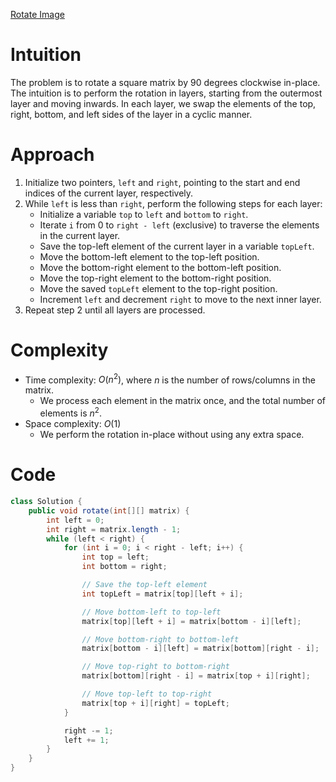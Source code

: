 [Rotate Image](https://leetcode.com/problems/rotate-image/description/)

# Intuition
The problem is to rotate a square matrix by 90 degrees clockwise in-place. The intuition is to perform the rotation in layers, starting from the outermost layer and moving inwards. In each layer, we swap the elements of the top, right, bottom, and left sides of the layer in a cyclic manner.

# Approach
1. Initialize two pointers, `left` and `right`, pointing to the start and end indices of the current layer, respectively.
2. While `left` is less than `right`, perform the following steps for each layer:
   - Initialize a variable `top` to `left` and `bottom` to `right`.
   - Iterate `i` from 0 to `right - left` (exclusive) to traverse the elements in the current layer.
   - Save the top-left element of the current layer in a variable `topLeft`.
   - Move the bottom-left element to the top-left position.
   - Move the bottom-right element to the bottom-left position.
   - Move the top-right element to the bottom-right position.
   - Move the saved `topLeft` element to the top-right position.
   - Increment `left` and decrement `right` to move to the next inner layer.
3. Repeat step 2 until all layers are processed.

# Complexity
- Time complexity: $O(n^2)$, where $n$ is the number of rows/columns in the matrix.
  - We process each element in the matrix once, and the total number of elements is $n^2$.
- Space complexity: $O(1)$
  - We perform the rotation in-place without using any extra space.

# Code
```java
class Solution {
    public void rotate(int[][] matrix) {
        int left = 0;
        int right = matrix.length - 1;
        while (left < right) {
            for (int i = 0; i < right - left; i++) {
                int top = left;
                int bottom = right;

                // Save the top-left element
                int topLeft = matrix[top][left + i];

                // Move bottom-left to top-left
                matrix[top][left + i] = matrix[bottom - i][left];

                // Move bottom-right to bottom-left
                matrix[bottom - i][left] = matrix[bottom][right - i];

                // Move top-right to bottom-right
                matrix[bottom][right - i] = matrix[top + i][right];

                // Move top-left to top-right
                matrix[top + i][right] = topLeft;
            }

            right -= 1;
            left += 1;
        }
    }
}
```
